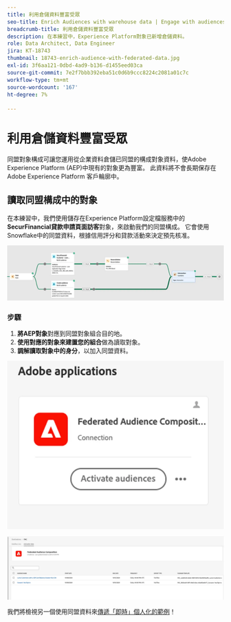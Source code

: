 ```yaml
---
title: 利用倉儲資料豐富受眾
seo-title: Enrich Audiences with warehouse data | Engage with audiences directly from your data warehouse using Federated Audience Composition
breadcrumb-title: 利用倉儲資料豐富受眾
description: 在本練習中，Experience Platform對象已新增倉儲資料。
role: Data Architect, Data Engineer
jira: KT-18743
thumbnail: 18743-enrich-audience-with-federated-data.jpg
exl-id: 3f6aa121-0dbd-4ad9-b136-d1455eed03ca
source-git-commit: 7e2f7bbb392eba51c0d6b9ccc8224c2081a01c7c
workflow-type: tm+mt
source-wordcount: '167'
ht-degree: 7%

---
```


# 利用倉儲資料豐富受眾

同盟對象構成可讓您運用從企業資料倉儲已同盟的構成對象資料，使Adobe Experience Platform (AEP)中現有的對象更為豐富。 此資料將不會長期保存在 Adobe Experience Platform 客戶輪廓中。

## 讀取同盟構成中的對象

在本練習中，我們使用儲存在Experience Platform設定檔服務中的&#x200B;**SecurFinancial貸款申請頁面訪客**&#x200B;對象，來啟動我們的同盟構成。 它會使用Snowflake中的同盟資料，根據信用評分和貸款活動來決定預先核准。

![federated-composition-example](assets/snowflake-preapproval.png)

### 步驟

1. **將AEP對象**&#x200B;對應到同盟對象組合目的地。
2. **使用對應的對象來建置您的組合**&#x200B;做為讀取對象。
3. **調解讀取對象中的身分**，以加入同盟資料。

![federated-method-1-1](assets/federated-method-1-1.png)

![federated-method-1-2](assets/federated-method-1-2.png)

我們將檢視另一個使用同盟資料來[傳遞「即時」個人化的範例](deliver-in-the-moment-personalization.md)！
